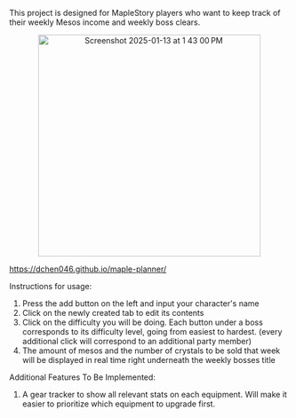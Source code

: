 This project is designed for MapleStory players who want to keep track of their weekly Mesos income and weekly boss clears.

<p align="center">
  <img width="400" alt="Screenshot 2025-01-13 at 1 43 00 PM" src="https://github.com/user-attachments/assets/46f5c2db-2342-40dd-a320-b6046c68cafa" />
</p>

https://dchen046.github.io/maple-planner/

Instructions for usage:

1. Press the add button on the left and input your character's name
2. Click on the newly created tab to edit its contents
3. Click on the difficulty you will be doing. Each button under a boss corresponds to its difficulty level, going from easiest to hardest. (every additional click will correspond to an additional party member)
4. The amount of mesos and the number of crystals to be sold that week will be displayed in real time right underneath the weekly bosses title


Additional Features To Be Implemented:
1. A gear tracker to show all relevant stats on each equipment. Will make it easier to prioritize which equipment to upgrade first.
